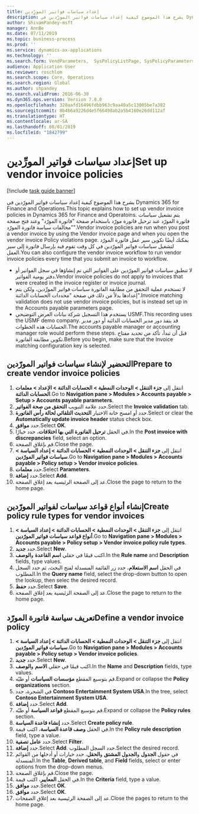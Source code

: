 ```yaml
---
title: إعداد سياسات فواتير المورِّدين
description: يشرح هذا الموضوع كيفية إعداد سياسات فواتير المورّدين في Dynamics 365 for Finance and Operations.
author: ShivamPandey-msft
manager: AnnBe
ms.date: 07/11/2019
ms.topic: business-process
ms.prod: ''
ms.service: dynamics-ax-applications
ms.technology: ''
ms.search.form: VendParameters,  SysPolicyListPage, SysPolicyParameters, SysPolicySourceDocumentRuleType, SysPolicy, SysPolicySourceDocumentRule, SysQueryForm, SysQueryTableLookUp, SysQueryPrefixLookUp, SysQueryFieldLookUp
audience: Application User
ms.reviewer: roschlom
ms.search.scope: Core, Operations
ms.search.region: Global
ms.author: shpandey
ms.search.validFrom: 2016-06-30
ms.dyn365.ops.version: Version 7.0.0
ms.openlocfilehash: 328aafd16496fdbb963c9aa40a5c13005be7a382
ms.sourcegitcommit: 8b4b6a9226d4e5f66498ab2a5b4160e26dd112af
ms.translationtype: HT
ms.contentlocale: ar-SA
ms.lasthandoff: 08/01/2019
ms.locfileid: "1842799"
---
```

# <a name="set-up-vendor-invoice-policies"></a><span data-ttu-id="0c604-103">إعداد سياسات فواتير المورِّدين</span><span class="sxs-lookup"><span data-stu-id="0c604-103">Set up vendor invoice policies</span></span>

[!include [task guide banner](../../includes/task-guide-banner.md)]

<span data-ttu-id="0c604-104">يشرح هذا الموضوع كيفية إعداد سياسات فواتير المورّدين في Dynamics 365 for Finance and Operations.</span><span class="sxs-lookup"><span data-stu-id="0c604-104">This topic explains how to set up vendor invoice policies in Dynamics 365 for Finance and Operatoins.</span></span> <span data-ttu-id="0c604-105">يتم تشغيل سياسات فاتورة المورّد عند ترحيل فاتورة مورّد باستخدام صفحة "فاتورة المورّد" وعند فتح صفحة "مخالفات سياسة فاتورة المورّد"‬.</span><span class="sxs-lookup"><span data-stu-id="0c604-105">Vendor invoice policies are run when you post a vendor invoice by using the Vendor invoice page and when you open the vendor invoice Policy violations page.</span></span> <span data-ttu-id="0c604-106">يمكنك أيضًا تكوين سير عمل فاتورة المورّد لتشغيل سياسات فواتير المورّدين في كل وقت تقوم فيه بإرسال فاتورة إلى سير العمل.</span><span class="sxs-lookup"><span data-stu-id="0c604-106">You can also configure the vendor invoice workflow to run vendor invoice policies every time that you submit an invoice to workflow.</span></span> 

- <span data-ttu-id="0c604-107">لا تنطبق سياسات فواتير المورّدين على الفواتير التي تم إنشاؤها في سجل الفواتير‬ أو دفتر يومية الفواتير‬.</span><span class="sxs-lookup"><span data-stu-id="0c604-107">Vendor invoice policies do not apply to invoices that were created in the invoice register or invoice journal.</span></span>  
- <span data-ttu-id="0c604-108">لا تستخدم عملية التحقق من مطابقة الفاتورة سياسات فواتير المورِّدين‬، ولكن يتم إعدادها بدلاً من ذلك في صفحة "محددات الحسابات الدائنة‬".</span><span class="sxs-lookup"><span data-stu-id="0c604-108">Invoice matching validation does not use vendor invoice policies, but is instead set up in the Accounts payable parameters page.</span></span>  
- <span data-ttu-id="0c604-109">يستخدم هذا التسجيل شركة بيانات العرض التوضيحي USMF.</span><span class="sxs-lookup"><span data-stu-id="0c604-109">This recording uses the USMF demo company.</span></span> <span data-ttu-id="0c604-110">قد ينفذ دور مدير الحسابات الدائنة أو دور مدير الحسابات‬ هذه الخطوات.</span><span class="sxs-lookup"><span data-stu-id="0c604-110">The accounts payable manager or accounting manager role would perform these steps.</span></span> <span data-ttu-id="0c604-111">قبل أن تبدأ، تأكد من تحديد مفتاح تكوين مطابقة الفاتورة.</span><span class="sxs-lookup"><span data-stu-id="0c604-111">Before you begin, make sure that the Invoice matching configuration key is selected.</span></span>


## <a name="prepare-to-create-vendor-invoice-policies"></a><span data-ttu-id="0c604-112">التحضير لإنشاء سياسات فواتير المورّدين</span><span class="sxs-lookup"><span data-stu-id="0c604-112">Prepare to create vendor invoice policies</span></span>
1. <span data-ttu-id="0c604-113">انتقل إلى **جزء التنقل > الوحدات النمطية > الحسابات الدائنة > الإعداد > معلمات الحسابات الدائنة**.</span><span class="sxs-lookup"><span data-stu-id="0c604-113">Go to **Navigation pane > Modules > Accounts payable > Setup > Accounts payable parameters**.</span></span>
2. <span data-ttu-id="0c604-114">حدد علامة التبويب **التحقق من صحة الفواتير**.</span><span class="sxs-lookup"><span data-stu-id="0c604-114">Select the **Invoice validation** tab.</span></span>
3. <span data-ttu-id="0c604-115">حدد أو امسح خانة الاختيار **التحديث التلقائي لحالة رأس الفاتورة**.</span><span class="sxs-lookup"><span data-stu-id="0c604-115">Select or clear the **Automatically update invoice header** status check box.</span></span>
4. <span data-ttu-id="0c604-116">حدد **موافق**.</span><span class="sxs-lookup"><span data-stu-id="0c604-116">Select **OK**.</span></span>
5. <span data-ttu-id="0c604-117">في الحقل **ترحيل الفاتورة التي بها اختلافات**، حدد خيارًا.</span><span class="sxs-lookup"><span data-stu-id="0c604-117">In the **Post invoice with discrepancies** field, select an option.</span></span>
6. <span data-ttu-id="0c604-118">قم بإغلاق الصفحة.</span><span class="sxs-lookup"><span data-stu-id="0c604-118">Close the page.</span></span>
7. <span data-ttu-id="0c604-119">انتقل إلى **جزء التنقل > الوحدات النمطية > الحسابات الدائنة > إعداد السياسة > سياسات فواتير المورّدين**.</span><span class="sxs-lookup"><span data-stu-id="0c604-119">Go to **Navigation pane > Modules > Accounts payable > Policy setup > Vendor invoice policies**.</span></span>
8. <span data-ttu-id="0c604-120">حدد **معلمات**.</span><span class="sxs-lookup"><span data-stu-id="0c604-120">Select **Parameters**.</span></span>
9. <span data-ttu-id="0c604-121">حدد **إضافة**.</span><span class="sxs-lookup"><span data-stu-id="0c604-121">Select **Add**.</span></span>
10. <span data-ttu-id="0c604-122">عد إلى الصفحة الرئيسية بعد إغلاق الصفحة.</span><span class="sxs-lookup"><span data-stu-id="0c604-122">Close the page to return to the home page.</span></span>

## <a name="create-policy-rule-types-for-vendor-invoices"></a><span data-ttu-id="0c604-123">إنشاء أنواع قواعد سياسات لفواتير المورّدين</span><span class="sxs-lookup"><span data-stu-id="0c604-123">Create policy rule types for vendor invoices</span></span>
1. <span data-ttu-id="0c604-124">انتقل إلى **جزء التنقل > الوحدات النمطية > الحسابات الدائنة > إعداد السياسة > أنواع قواعد سياسات فواتير المورّدين**.</span><span class="sxs-lookup"><span data-stu-id="0c604-124">Go to **Navigation pane > Modules > Accounts payable > Policy setup > Vendor invoice policy rule types**.</span></span>
2. <span data-ttu-id="0c604-125">حدد **جديد**.</span><span class="sxs-lookup"><span data-stu-id="0c604-125">Select **New**.</span></span>
3. <span data-ttu-id="0c604-126">اكتب قيمًا في حقلي **اسم القاعدة** و**الوصف**.</span><span class="sxs-lookup"><span data-stu-id="0c604-126">In the **Rule name** and **Description** fields, type values.</span></span>
4. <span data-ttu-id="0c604-127">في الحقل **اسم الاستعلام**، حدد زر القائمة المنسدلة لفتح البحث، ثم حدد السجل المطلوب.</span><span class="sxs-lookup"><span data-stu-id="0c604-127">In the **Query name** field, select the drop-down button to open the lookup, then selec the desired record.</span></span>
5. <span data-ttu-id="0c604-128">حدد **حفظ**.</span><span class="sxs-lookup"><span data-stu-id="0c604-128">Select **Save**.</span></span>
6. <span data-ttu-id="0c604-129">عد إلى الصفحة الرئيسية بعد إغلاق الصفحة.</span><span class="sxs-lookup"><span data-stu-id="0c604-129">Close the page to return to the home page.</span></span>

## <a name="define-a-vendor-invoice-policy"></a><span data-ttu-id="0c604-130">تعريف سياسة فاتورة المورّد</span><span class="sxs-lookup"><span data-stu-id="0c604-130">Define a vendor invoice policy</span></span>
1. <span data-ttu-id="0c604-131">انتقل إلى **جزء التنقل > الوحدات النمطية > الحسابات الدائنة > إعداد السياسة > سياسات فواتير المورّدين**.</span><span class="sxs-lookup"><span data-stu-id="0c604-131">Go to **Navigation pane > Modules > Accounts payable > Policy setup > Vendor invoice policies**.</span></span>
2. <span data-ttu-id="0c604-132">حدد **جديد**.</span><span class="sxs-lookup"><span data-stu-id="0c604-132">Select **New**.</span></span>
3. <span data-ttu-id="0c604-133">اكتب قيمًا في حقلي **الاسم** و**الوصف**.</span><span class="sxs-lookup"><span data-stu-id="0c604-133">In the **Name** and **Description** fields, type values.</span></span>
4. <span data-ttu-id="0c604-134">قم بتوسيع المقطع **مؤسسات السياسات** أو طيّه.</span><span class="sxs-lookup"><span data-stu-id="0c604-134">Expand or collapse the **Policy organizations** section.</span></span>
5. <span data-ttu-id="0c604-135">في الشجرة، حدد **Contoso Entertainment System USA**.</span><span class="sxs-lookup"><span data-stu-id="0c604-135">In the tree, select **Contoso Entertainment System USA**.</span></span>
6. <span data-ttu-id="0c604-136">حدد **إضافة**.</span><span class="sxs-lookup"><span data-stu-id="0c604-136">Select **Add**.</span></span>
7. <span data-ttu-id="0c604-137">قم بتوسيع المقطع **قواعد السياسة‬** أو طيّه.</span><span class="sxs-lookup"><span data-stu-id="0c604-137">Expand or collapse the **Policy rules** section.</span></span>
8. <span data-ttu-id="0c604-138">حدد **إنشاء قاعدة السياسة**.</span><span class="sxs-lookup"><span data-stu-id="0c604-138">Select **Create policy rule**.</span></span>
9. <span data-ttu-id="0c604-139">في الحقل **وصف قاعدة السياسة**، اكتب قيمة.</span><span class="sxs-lookup"><span data-stu-id="0c604-139">In the **Policy rule description** field, type a value.</span></span>
10. <span data-ttu-id="0c604-140">حدد **عامل تصفية**.</span><span class="sxs-lookup"><span data-stu-id="0c604-140">Select **Filter**.</span></span>
11. <span data-ttu-id="0c604-141">حدد **إضافة**.</span><span class="sxs-lookup"><span data-stu-id="0c604-141">Select **Add**.</span></span> <span data-ttu-id="0c604-142">حدد السجل المطلوب.</span><span class="sxs-lookup"><span data-stu-id="0c604-142">Select the desired record.</span></span>
12. <span data-ttu-id="0c604-143">في حقول **الجدول** و**الجدول المشتق** و**الحقل**، حدد خيارات أو أدخلها من القوائم المنسدلة.</span><span class="sxs-lookup"><span data-stu-id="0c604-143">In the **Table**, **Derived table**, and **Field** fields, select or enter options from the drop-down menus.</span></span>
13. <span data-ttu-id="0c604-144">قم بإغلاق الصفحة.</span><span class="sxs-lookup"><span data-stu-id="0c604-144">Close the page.</span></span>
14. <span data-ttu-id="0c604-145">في الحقل **المعايير**، اكتب قيمة.</span><span class="sxs-lookup"><span data-stu-id="0c604-145">In the **Criteria** field, type a value.</span></span>
15. <span data-ttu-id="0c604-146">حدد **موافق**.</span><span class="sxs-lookup"><span data-stu-id="0c604-146">Select **OK**.</span></span>
16. <span data-ttu-id="0c604-147">حدد **موافق**.</span><span class="sxs-lookup"><span data-stu-id="0c604-147">Select **OK**.</span></span>
17. <span data-ttu-id="0c604-148">عد إلى الصفحة الرئيسية بعد إغلاق الصفحات.</span><span class="sxs-lookup"><span data-stu-id="0c604-148">Close the pages to return to the home page.</span></span>


